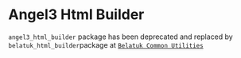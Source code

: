 # Angel3 Html Builder

`angel3_html_builder` package has been deprecated and replaced by `belatuk_html_builder`package at [`Belatuk Common Utilities`](<https://github.com/dart-backend/belatuk-common-utilities/tree/main/packages/html_builder>)
